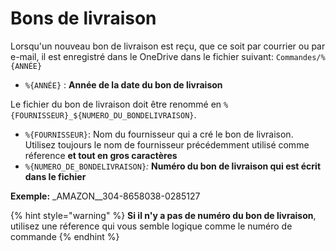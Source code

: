 # Bons de livraison

Lorsqu'un nouveau bon de livraison est reçu, que ce soit par courrier ou par e-mail, il est enregistré dans le OneDrive dans le fichier suivant: `Commandes/%{ANNÉE}`

* `%{ANNÉE}` : **Année de la date du bon de livraison**

Le fichier du bon de livraison doit être renommé en `%{FOURNISSEUR}_${NUMERO_DU_BONDELIVRAISON}`. 

* `%{FOURNISSEUR}`: Nom du fournisseur qui a cré le bon de livraison. Utilisez toujours le nom de fournisseur précédemment utilisé comme réference **et tout en gros caractères**
* `%{NUMERO_DE_BONDELIVRAISON}`_:_ **Numéro du bon de livraison qui est écrit dans le fichier** 

**Exemple:** _AMAZON\__304-8658038-0285127

{% hint style="warning" %}
**Si il n'y a pas de numéro du bon de livraison**, utilisez une réference qui vous semble logique comme le numéro de commande
{% endhint %}

